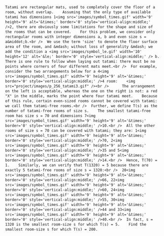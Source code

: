     Tatami are rectangular mats, used to completely cover the floor of a room, without overlap.    Assuming that the only type of available tatami has dimensions 1<img src='images/symbol_times.gif' width='9' height='9' alt='&times;' border='0' style='vertical-align:middle;' />2, there are obviously some limitations for the shape and size of the rooms that can be covered.    For this problem, we consider only rectangular rooms with integer dimensions a, b and even size s = a&middot;b.<br />  We use the term 'size' to denote the floor surface area of the room, and &mdash; without loss of generality &mdash; we add the condition a <img src='images/symbol_le.gif' width='10' height='12' alt='&le;' border='0' style='vertical-align:middle;' /> b.    There is one rule to follow when laying out tatami: there must be no points where corners of four different mats meet.<br />  For example, consider the two arrangements below for a 4<img src='images/symbol_times.gif' width='9' height='9' alt='&times;' border='0' style='vertical-align:middle;' />4 room:    <img src="project/images/p_256_tatami3.gif" /><br />      The arrangement on the left is acceptable, whereas the one on the right is not: a red "X" in the middle, marks the point where four tatami meet.    Because of this rule, certain even-sized rooms cannot be covered with tatami: we call them tatami-free rooms.<br />  Further, we define T(s) as the number of tatami-free rooms of size s.    The smallest tatami-free room has size s = 70 and dimensions 7<img src='images/symbol_times.gif' width='9' height='9' alt='&times;' border='0' style='vertical-align:middle;' />10.<br />  All the other rooms of size s = 70 can be covered with tatami; they are: 1<img src='images/symbol_times.gif' width='9' height='9' alt='&times;' border='0' style='vertical-align:middle;' />70, 2<img src='images/symbol_times.gif' width='9' height='9' alt='&times;' border='0' style='vertical-align:middle;' />35 and 5<img src='images/symbol_times.gif' width='9' height='9' alt='&times;' border='0' style='vertical-align:middle;' />14.<br />  Hence, T(70) = 1.    Similarly, we can verify that T(1320) = 5 because there are exactly 5 tatami-free rooms of size s = 1320:<br />  20<img src='images/symbol_times.gif' width='9' height='9' alt='&times;' border='0' style='vertical-align:middle;' />66, 22<img src='images/symbol_times.gif' width='9' height='9' alt='&times;' border='0' style='vertical-align:middle;' />60, 24<img src='images/symbol_times.gif' width='9' height='9' alt='&times;' border='0' style='vertical-align:middle;' />55, 30<img src='images/symbol_times.gif' width='9' height='9' alt='&times;' border='0' style='vertical-align:middle;' />44 and 33<img src='images/symbol_times.gif' width='9' height='9' alt='&times;' border='0' style='vertical-align:middle;' />40.<br />  In fact, s = 1320 is the smallest room-size s for which T(s) = 5.    Find the smallest room-size s for which T(s) = 200.      